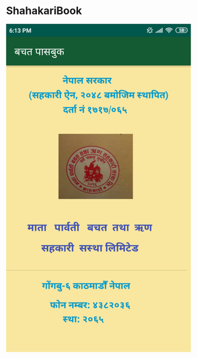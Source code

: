 # ShahakariBook
![alt text](https://github.com/MadhavSapkota/ShahakariBook/blob/master/Screenshot_2019-12-13-18-13-30-177_com.example.madhav.shahakariapp.png)
